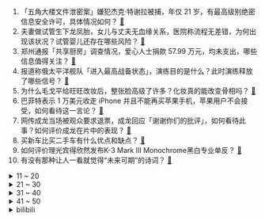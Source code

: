 1. 「五角大楼文件泄密案」嫌犯杰克·特谢拉被捕，年仅 21 岁，有最高级别绝密信息安全许可，具体情况如何？ [:link:](https://www.zhihu.com/question/595520784)
2. 夫妻做试管生下龙凤胎，女儿与丈夫无血缘关系，医院称流程无差错，为何出现该状况？试管婴儿还存在哪些风险？ [:link:](https://www.zhihu.com/question/595726738)
3. 郑州通报「共享厨房」调查情况，爱心人士捐款 57.99 万元，均未支出，哪些信息值得关注？ [:link:](https://www.zhihu.com/question/595825215)
4. 报道称俄太平洋舰队「进入最高战备状态」，演练目的是什么？此时演练释放了哪些信号？ [:link:](https://www.zhihu.com/question/595783286)
5. 为什么毛戈平给旺旺改妆后，整张脸高级了许多？化妆真的能改变骨相吗？ [:link:](https://www.zhihu.com/question/581535676)
6. 巴菲特表示 1 万美元收走 iPhone 并且不能再买苹果手机，苹果用户不会接受，如何看待这一言论？ [:link:](https://www.zhihu.com/question/595349963)
7. 网传成龙当场被观众要求退票，成龙回应「谢谢你们的批评」，如何看待此事？如何评价成龙在片中的表现？ [:link:](https://www.zhihu.com/question/595825193)
8. 买新车比买二手车有什么优点和缺点？ [:link:](https://www.zhihu.com/question/593343376)
9. 如何评价理光宾得欣然发布K-3 Mark III Monochrome黑白专业单反？ [:link:](https://www.zhihu.com/question/595304887)
10. 有没有那种让人一看就觉得“未来可期”的诗词？ [:link:](https://www.zhihu.com/question/595489201)
<details>
<summary>11 ~ 20</summary>

11. 文学史上有什么接近完美的作品？ [:link:](https://www.zhihu.com/question/490817840)
12. 到底“工资开多少，我就做多少的活”这种想法对不对？ [:link:](https://www.zhihu.com/question/588370062)
13. 100万分仓买50支股票，可以做到月5万的收益吗？ [:link:](https://www.zhihu.com/question/594527609)
14. 有哪些买回家后慢慢才发现并没有什么用的电脑配件和外设？ [:link:](https://www.zhihu.com/question/52901069)
15. 2023 LPL 春季总决赛 JDG 3:1 击败 BLG 夺冠，如何评价这场比赛？ [:link:](https://www.zhihu.com/question/595737996)
16. 德国社民党 93 名议员发文批评外长和经济部长，称「对华战略不应是『反华战略』」，释放了哪些信号？ [:link:](https://www.zhihu.com/question/595740795)
17. 美国前财长警告称随着其他大国联合，美国正流露出失去全球影响力的迹象，如何看待这一评论？ [:link:](https://www.zhihu.com/question/595769837)
18. 目前国际上是否有一些较为先进的技术，可以减少沙尘天气的发生，或者减轻其对人类的影响？有哪些值得学习？ [:link:](https://www.zhihu.com/question/595438928)
19. 拜登表示将在 2024 年美国总统选举中竞选连任，他连任可能性有多大？目前美国政坛局势如何？ [:link:](https://www.zhihu.com/question/595705706)
20. 一人推荐一本你认为好看的书吧？ [:link:](https://www.zhihu.com/question/595116935)
</details>
<details>
<summary>21 ~ 30</summary>

21. 为什么 Windows 系统对 PDF 支持不佳？ [:link:](https://www.zhihu.com/question/595410376)
22. 印度有望成为人口第一大国，当地人口结构情况如何？地域分布与性别占比是否仍不均衡？能谈「人口红利」吗？ [:link:](https://www.zhihu.com/question/595631648)
23. 如何评价《一人之下》漫画番外《锈铁》第31（37） 话? [:link:](https://www.zhihu.com/question/595670034)
24. 2023年有哪些二手车值得推荐，预算5万元左右？ [:link:](https://www.zhihu.com/question/593162526)
25. 稳就业议题连续两周登上国务院常务会议议事桌，哪些利好政策值得关注？具有怎样的意义？ [:link:](https://www.zhihu.com/question/595771108)
26. 音乐节值得去吗？去音乐节有哪些必须要做的事？ [:link:](https://www.zhihu.com/question/592172571)
27. 电影《宇宙探索编辑部》的最后一节是不是唐志军误食毒蘑菇之后做的一场梦？ [:link:](https://www.zhihu.com/question/593254995)
28. 怎么评价现在高校的教学型教授? [:link:](https://www.zhihu.com/question/595031550)
29. 现实中的天才是一种怎样的存在？ [:link:](https://www.zhihu.com/question/268607001)
30. 美国最新研究发现潜在「身高基因」，影响软骨细胞成熟的基因变化可能会强烈影响成年人身高，将带来哪些影响？ [:link:](https://www.zhihu.com/question/595706287)
</details>
<details>
<summary>31 ~ 40</summary>

31. 杂化轨道理论和大π键的文章远比分子轨道理论的文章更受欢迎，说明了高中和大学化学教学的哪些问题？ [:link:](https://www.zhihu.com/question/588183441)
32. 有哪些小时候好看的动画片？ [:link:](https://www.zhihu.com/question/590934408)
33. 电磁弹射相比蒸汽弹射有什么缺点？ [:link:](https://www.zhihu.com/question/57584249)
34. 带小朋友去海洋馆时，你会怎么引导他观察海洋生物而不感到无聊？ [:link:](https://www.zhihu.com/question/593514345)
35. 如果生活处处不如你所愿，那么你该怎么做呢？ [:link:](https://www.zhihu.com/question/594728156)
36. 中国研制的全球首个 11 价 HPV 疫苗临床三期已完成入组，如何评价该疫苗？ [:link:](https://www.zhihu.com/question/595812199)
37. 2023年购车，有哪些买了绝不后悔的车型推荐？ [:link:](https://www.zhihu.com/question/593175519)
38. 处理「刺头」员工时，如何避免自己的情绪受到影响，保持领导风范？ [:link:](https://www.zhihu.com/question/594684542)
39. 为什么历史上的战列舰决战，都是抢T优，但是战舰世界的玩家都是抢T劣？ [:link:](https://www.zhihu.com/question/356352550)
40. 22-23 赛季英超曼城 3:1 莱斯特城，积分榜紧追阿森纳，哈兰德两球，如何评价这场比赛？ [:link:](https://www.zhihu.com/question/595871513)
</details>
<details>
<summary>41 ~ 50</summary>

41. 369 追平 Koro 成为 LPL 夺得联赛冠军次数最多的上单选手，对此你有什么想说的？ [:link:](https://www.zhihu.com/question/595820165)
42. 如何看待克比「新一代海军英雄」这一称号？ [:link:](https://www.zhihu.com/question/594908335)
43. 为什么中国古代文学里，罕有推理类型的小说？ [:link:](https://www.zhihu.com/question/595539446)
44. 波兰政要称「若乌克兰战败，中国大陆或第二天就打台湾」，遭中方驳斥，如何评价这一言论？ [:link:](https://www.zhihu.com/question/595521347)
45. 如何让孩子远离手机，爱上阅读? [:link:](https://www.zhihu.com/question/592749905)
46. 据报道日本首相岸田文雄演讲场地传出爆炸声，岸田已经避难，哪些信息值得关注？ [:link:](https://www.zhihu.com/question/595720111)
47. 男生有哪些方法可以提高颜值和气质？ [:link:](https://www.zhihu.com/question/584059588)
48. 22-23 赛季 NBA 热火 102:91 淘汰公牛晋级季后赛，巴特勒 31 分，如何评价这场比赛？ [:link:](https://www.zhihu.com/question/595699086)
49. 《原神》同样创造生命，为什么莱因多特可以好好照顾阿贝多，雷电影却把散兵当成累赘？ [:link:](https://www.zhihu.com/question/595626321)
50. 如何评价陈伟霆、王千源主演的电影《暴风》？ [:link:](https://www.zhihu.com/question/589469677)
</details><details>
<summary>bilibili</summary>

1. 快快快！ [:link:](//www.bilibili.com/video/BV1U54y1F7Sc)
2. YOASOBI アイドル(Idol) Official Music Video [:link:](//www.bilibili.com/video/BV17h411u7sb)
3. AI 一眼就看透了我的本质 [:link:](//www.bilibili.com/video/BV1DP411U7kS)
4. “中国作协只养一个人，那也该是史铁生”【寻找·史铁生】 [:link:](//www.bilibili.com/video/BV1pM411K7r8)
5. 这都是啥啊???(5) [:link:](//www.bilibili.com/video/BV1No4y1H7mY)
6. 【IGN】《塞尔达传说 王国之泪》最终预告 [:link:](//www.bilibili.com/video/BV1Zh411M7P7)
7. 开摆咯~ [:link:](//www.bilibili.com/video/BV1XP411U7SK)
8. 离谱！老公穿成这样你几点回家？ [:link:](//www.bilibili.com/video/BV1SX4y1r7Qx)
9. 这个直接刷新了我对跳绳的认识 [:link:](//www.bilibili.com/video/BV1kg4y1u71y)
10. 【阿正】华为MateXS2和PocketS折叠评测，5万次折叠会翻车吗？ [:link:](//www.bilibili.com/video/BV1Fs4y1K7hN)
<details>
<summary>11 ~ 20</summary>

11. 当你的母亲突然决定养一只猫… [:link:](//www.bilibili.com/video/BV1ho4y187r9)
12. 祝贺我的朋友在美食领域成功进修！ [:link:](//www.bilibili.com/video/BV1kg4y1u7Jf)
13. 六年后重听《one day》你更喜欢哪个版本? [:link:](//www.bilibili.com/video/BV16M4y1C7FD)
14. 哈哈哈我疯啦，二手玫瑰版⚡小↑↑↑城↓↓夏↑天⚡ [:link:](//www.bilibili.com/video/BV1qg4y1u7f5)
15. 傻子是怎么炼成的 [:link:](//www.bilibili.com/video/BV1AT411s7tf)
16. 当我在外面叫女友嫂子，她居然逐渐疯狂了起来！ [:link:](//www.bilibili.com/video/BV16L411f7mo)
17. 我竟然真的采访到了《猫和老鼠》的画师！他还看了我的视频？！ [:link:](//www.bilibili.com/video/BV1Jo4y187Uh)
18. 女朋友哄我 （ VS ） 我哄女朋友 [:link:](//www.bilibili.com/video/BV1mT411W7Q9)
19. 【张杰】融合传统元素《身骑白马》纯享舞台 [:link:](//www.bilibili.com/video/BV1jc411p797)
20. 当我把《反方向的钟》旋律倒过来写成一首新歌《正方向的钟》，中国风拉满！ [:link:](//www.bilibili.com/video/BV1Ph411u7WA)
</details>
<details>
<summary>21 ~ 30</summary>

21. B站到底应该如何逆天改命？做了四年UP主的一些感想。 [:link:](//www.bilibili.com/video/BV1XN411w7ro)
22. 我和12个国家的陌生人，完成了名为和平的画 [:link:](//www.bilibili.com/video/BV1FP411S7TS)
23. 蚊·香哪儿，全款拿下 [:link:](//www.bilibili.com/video/BV1y24y1w7kF)
24. 挣大钱了，就不直播了？ [:link:](//www.bilibili.com/video/BV1U24y1w7zK)
25. 爆肝两月！一口气带你看完全剧情《饥荒》究竟讲了什么故事？ [:link:](//www.bilibili.com/video/BV1Jc411p7oQ)
26. 2023明日方舟嘉年华「幕后制作记录」 [:link:](//www.bilibili.com/video/BV1ph411u7Pa)
27. 旺旺仙贝：40年了，配方终于被破解了 [:link:](//www.bilibili.com/video/BV1Ns4y127fF)
28. 这流畅度堪称恐怖，日本神级定格动画《HIDARI 甚五郎》 [:link:](//www.bilibili.com/video/BV1Dv4y1H7oB)
29. 网友锐评明星拍照，点开前没想到这么好笑！【红毯高速慢镜头】 [:link:](//www.bilibili.com/video/BV1hc411p7Kf)
30. 一年减肥100斤！从吃到练，这个日剧全讲透了！ [:link:](//www.bilibili.com/video/BV1Fh411u73r)
</details>
<details>
<summary>31 ~ 40</summary>

31. 骑行青海，即将前往无人区，荒原上找了个涵洞住下感觉不错 [:link:](//www.bilibili.com/video/BV1V24y1A7vC)
32. 这 就 是 仙 儿 ！ [:link:](//www.bilibili.com/video/BV13V4y1Z7U6)
33. 挑战参加中国好声音！我看看怎么事儿 [:link:](//www.bilibili.com/video/BV1qm4y1m7iy)
34. 神级翻译：佛跳墙（God use VPN），承包我一天笑点… [:link:](//www.bilibili.com/video/BV1VM411K7U2)
35. 【原神须弥一条龙全收集】须弥3.6荒石苍漠/浮罗囿(成就数247)宝箱+神瞳+摩拉堆+净光翎/精准分类/路线规划/草之印获取途径/探索度/原神3.6 [:link:](//www.bilibili.com/video/BV1P24y1A7J4)
36. 求生大师李贺轩 [:link:](//www.bilibili.com/video/BV1D24y1w7xE)
37. 新疆.艾力扎提抓饭 厨子探店¥124 [:link:](//www.bilibili.com/video/BV1vs4y1K7Ko)
38. 成本只需要4块钱的“穷鬼”拌饭 [:link:](//www.bilibili.com/video/BV1YL411m7En)
39. 这个山歌对唱是什么水平？ [:link:](//www.bilibili.com/video/BV1Yo4y1n76A)
40. 谁敢相信这群e人是第一天见面 [:link:](//www.bilibili.com/video/BV1qM4y1C7ZL)
</details>
<details>
<summary>41 ~ 50</summary>

41. 《鸣潮》「共鸣测试」实机PV | 远望 [:link:](//www.bilibili.com/video/BV1ML411m7FH)
42. SEVENTEEN 10th Mini Album 'FML' F*ck My Life : Life in a minute [:link:](//www.bilibili.com/video/BV1pa4y1N77i)
43. 【妮露】⚡妮能忍受妲妲妲的洗脑么⚡汪⚡ [:link:](//www.bilibili.com/video/BV1mM4y1C7Kc)
44. 小女孩也太可爱了吧！ [:link:](//www.bilibili.com/video/BV1Qc411H7DB)
45. 我花了30000多个小时，3年7个多月，记录了77种花绽放瞬间，距离我百花绽放又进一大步。 [:link:](//www.bilibili.com/video/BV1q54y1F7YZ)
46. 这到底是做菜还是魔法？看到最后我直接人傻了！ [:link:](//www.bilibili.com/video/BV16L411f7rW)
47. “我看到世界在崩裂，但我看到你”·顶级恐怖游戏【OUTLAST2】到底讲了什么样的故事 [:link:](//www.bilibili.com/video/BV1PM4y1y7oa)
48. 【时代少年团】《时代夏令营2》01:出发！从冬日去夏天 [:link:](//www.bilibili.com/video/BV1Nk4y1e7sw)
49. 送老爸一台帕拉梅拉 [:link:](//www.bilibili.com/video/BV1uh4y1W7Hu)
50. 我用ChatGPT做了一期动画杂谈.....【泛式】 [:link:](//www.bilibili.com/video/BV1qV4y1Z7Er)
</details>
<details>
<summary>51 ~ 60</summary>

51. 【洛天依X以闪亮之名】原创合作曲《灼》踏沙而来 [:link:](//www.bilibili.com/video/BV12m4y1m7bT)
52. 纵观世界风云，风景LPL更好 [:link:](//www.bilibili.com/video/BV1Wc411p7vb)
53. 怎么可爱肯定是男孩子呀！ [:link:](//www.bilibili.com/video/BV1jV4y1Z7M4)
54. ๏ เ เ ค เ ๏ ๏ ๏ ๏ ๏ เ ค เ [:link:](//www.bilibili.com/video/BV1zN411w7EG)
55. 看职场小白如何整顿女上司 [:link:](//www.bilibili.com/video/BV1ws4y1P7sJ)
56. 球2前13分钟究竟埋藏了多少细节？《流浪地球2》全片解析01 [:link:](//www.bilibili.com/video/BV1gN411A7kr)
57. 中国影史票房最高的日本动画？德不配位还是实至名归？ [:link:](//www.bilibili.com/video/BV14L411m79Z)
58. 每天的放学时间就是我的巅峰时刻 [:link:](//www.bilibili.com/video/BV1Gv4y1H7gF)
59. 这是一个很沉重的视频，有需求的可以喊我！ [:link:](//www.bilibili.com/video/BV1v24y1w7tH)
60. 男生宿舍晚上聊什么 VS 女生宿舍晚上聊什么 [:link:](//www.bilibili.com/video/BV1m24y1w7PA)
</details>
<details>
<summary>61 ~ 70</summary>

61. 《圣诞快乐劳伦斯先生》天津道乐团演奏 [:link:](//www.bilibili.com/video/BV1mM4y117Mc)
62. 一口气看完2022韩剧《黑话律师》 [:link:](//www.bilibili.com/video/BV1jV4y1Z7J6)
63. 解除封印 [:link:](//www.bilibili.com/video/BV1zh411M7sh)
64. 胖龙大战……正式开战！ [:link:](//www.bilibili.com/video/BV1q54y1F7Ui)
65. 刘备惊魂时刻落水戏，我究竟是如何拍的？ [:link:](//www.bilibili.com/video/BV1ms4y1m7Ch)
66. 你画你的我猜我的（4） [:link:](//www.bilibili.com/video/BV1Um4y1B724)
67. 删前速看！造谣“键盘侠”培训手册疑似曝光 >> [:link:](//www.bilibili.com/video/BV14h4y1W7Gh)
68. 【Luca Kaneshiro Cover】蜜月アン・ドゥ・トロワ (Honeymoon Un Deux Trois) [:link:](//www.bilibili.com/video/BV1rc411p7z4)
69. 【花小烙】为什么我们身体会长出痔疮这种东西？ [:link:](//www.bilibili.com/video/BV1vX4y1r74x)
70. 用口香糖盒子，做个袖珍求生盒 [:link:](//www.bilibili.com/video/BV1oT411W77C)
</details>
<details>
<summary>71 ~ 80</summary>

71. 当外地人误入陕西碳水大集，这场面，直接傻眼了… [:link:](//www.bilibili.com/video/BV1vh411M7wU)
72. 【鬼谷闲谈】阿斯加德古菌：给人类一点小小的神之震撼 [:link:](//www.bilibili.com/video/BV1is4y1P7py)
73. 快来看爷爷做的国宝大熊猫啦！ [:link:](//www.bilibili.com/video/BV1is4y1K71X)
74. “我站在鼓楼上面，一切繁华与我无关” [:link:](//www.bilibili.com/video/BV1za4y1N7AW)
75. 误会了家人 [:link:](//www.bilibili.com/video/BV1km4y1m7Qw)
76. 莱依拉这段话太真实了！站在父母肩膀上才看到的世界，又怎么会轻易放下呢 [:link:](//www.bilibili.com/video/BV1so4y187DR)
77. 以凡人之力，肩比神明！ [:link:](//www.bilibili.com/video/BV1FT411s7dm)
78. 文案再度超神！延续火种！用所有的成长与知识，回家...【原神】 [:link:](//www.bilibili.com/video/BV1HV4y1Z7uE)
79. 【原神】3.6沙漠宝箱+草神瞳+净光翎全收集（成就数247+2） [:link:](//www.bilibili.com/video/BV1xL411m7de)
80. 做了一个没有尽头的梦 [:link:](//www.bilibili.com/video/BV1Vm4y1m7mY)
</details>
<details>
<summary>81 ~ 90</summary>

81. 生活里一些奇怪的强迫症 [:link:](//www.bilibili.com/video/BV1pa4y1N7p7)
82. 开心！赶集买到了一整套旅行穿搭！ [:link:](//www.bilibili.com/video/BV1Cm4y1m71V)
83. 今天是坂本龙一大师的《圣诞快乐 劳伦斯先生》，大家好好听 [:link:](//www.bilibili.com/video/BV1ym4y117u4)
84. 谁说有痣不好看的！她摘下口罩，我在她脸上至少看到了三个明星像！ [:link:](//www.bilibili.com/video/BV1Lk4y1e7xG)
85. 路人一首歌让小伙晚上回去辗转难眠 [:link:](//www.bilibili.com/video/BV1Wm4y1m7rU)
86. 终极社死！五十人面前讲随机PPT，脚趾抠出梦幻堡垒！ [:link:](//www.bilibili.com/video/BV1Dm4y117pf)
87. 老师听完我的课前演讲，都疯了 [:link:](//www.bilibili.com/video/BV1cv4y1H7c3)
88. 水流丝滑就是极品，水流发散就是极差？紫砂壶出水的秘密 [:link:](//www.bilibili.com/video/BV1kc411p75U)
89. 【原神x纳西妲】铃芽之旅 （草之王拯救与牺牲的故事） [:link:](//www.bilibili.com/video/BV1Jm4y1m7uw)
90. 万众瞩目的必胜客自助餐来了，又一次吃到没货！ [:link:](//www.bilibili.com/video/BV1Ts4y1273d)
</details>
<details>
<summary>91 ~ 100</summary>

91. 整蛊！假装窜了…再用充气玩具腿让女友以为她把我掰断了！ [:link:](//www.bilibili.com/video/BV1q24y1F7jX)
92. 谈一谈孙国友治沙这件事 [:link:](//www.bilibili.com/video/BV1hV4y1S7Bf)
93. 神里绫华：我是将要迫近的风暴！ [:link:](//www.bilibili.com/video/BV1ZM4y1C7PW)
94. 哈哈哈这游戏双人模式太搞笑了！ [:link:](//www.bilibili.com/video/BV1ag4y1u73u)
95. 在校园里高低得暗恋三年的棒球部学姐！IVE首场打歌 安宥真kitsch棒球服短裙直拍！｜竖版 230413 [:link:](//www.bilibili.com/video/BV1Es4y1P7Uq)
96. 要给猫咪小院做安全升级了 [:link:](//www.bilibili.com/video/BV1EL411m7bh)
97. 让我后背疼的猫 [:link:](//www.bilibili.com/video/BV16T411H7uD)
98. ’ 坏 蛋 ‘ [:link:](//www.bilibili.com/video/BV14L411f7zS)
99. 攒了半年的屯屯鼠能出什么？ [:link:](//www.bilibili.com/video/BV1Th411u72z)
100. 太感人了！明明可以直接坑我，居然还送了一顿肉… [:link:](//www.bilibili.com/video/BV1vc411p7sc)
</details></details>